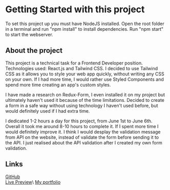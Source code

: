 # Getting Started with this project

To set this project up you must have NodeJS installed.
Open the root folder in a terminal and run "npm install" to install dependencies.
Run "npm start" to start the webserver.

## About the project

This project is a technical task for a Frontend Developer position. Technologies used: React.js and Tailwind CSS. I decided to use Tailwind CSS as it allows you to style your web app quickly, without writing any CSS on your own. If I had more time, I would rather use Styled Components and spend more time creating an app's custom styles.

I have made a research on Redux-Form, I even installed it on my project but ultimately haven't used it because of the time limitations. Decided to create a form in a safe way without using technology I haven't used before, but would definitely used if I had extra time.

I dedicated 1-2 hours a day for this project, from June 1st to June 6th. Overall it took me around 8-10 hours to complete it. If I spent more time I would definitely improve it. I think I would desplay the validation message from API on the website, instead of validate the form before sending it to the API. I just realised about the API validation after I created my own form validation.

## Links

[GitHub](https://github.com/gorski-piotr/dishes-form)\
[Live Preview](https://piotr-gorski-dishes-form.netlify.app)\\
[My portfolio](https://piotr-gorski-portfolio.netlify.app/)
